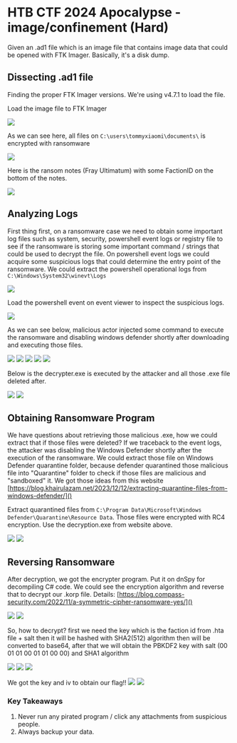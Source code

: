 # HTB CTF 2024 Apocalypse - image/confinement (Hard)

Given an .ad1 file which is an image file that contains image data that could be opened with FTK Imager. Basically, it's a disk dump.

## Dissecting .ad1 file
Finding the proper FTK Imager versions. We're using v4.7.1 to load the file.

Load the image file to FTK Imager

![](../image/confinement/1.png)

As we can see here, all files on `C:\users\tommyxiaomi\documents\` is encrypted with ransomware

![](../image/confinement/2.png)

Here is the ransom notes (Fray Ultimatum) with some FactionID on the bottom of the notes.

![](../image/confinement/3.png)

## Analyzing Logs

First thing first, on a ransomware case we need to obtain some important log files such as system, security, powershell event logs or registry file to see if the ransomware is storing some important command / strings that could be used to decrypt the file. On powershell event logs we could acquire some suspicious logs that could determine the entry point of the ransomware. We could extract the powershell operational logs from `C:\Windows\System32\winevt\Logs`

![](../image/confinement/4.png)

Load the powershell event on event viewer to inspect the suspicious logs.

![](../image/confinement/5.png)

As we can see below, malicious actor injected some command to execute the ransomware and disabling windows defender shortly after downloading and executing those files.

![](../image/confinement/6.png)
![](../image/confinement/7.png)
![](../image/confinement/8.png)
![](../image/confinement/9.png)
![](../image/confinement/10.png)

Below is the decrypter.exe is executed by the attacker and all those .exe file deleted after.

![](../image/confinement/11.png)
![](../image/confinement/18.png)

## Obtaining Ransomware Program

We have questions about retrieving those malicious .exe, how we could extract that if those files were deleted? If we traceback to the event logs, the attacker was disabling the Windows Defender shortly after the execution of the ransomware. We could extract those file on Windows Defender quarantine folder, because defender quarantined those malicious file into "Quarantine" folder to check if those files are malicious and "sandboxed" it. We got those ideas from this website [https://blog.khairulazam.net/2023/12/12/extracting-quarantine-files-from-windows-defender/]()

Extract quarantined files from `C:\Program Data\Microsoft\Windows Defender\Quarantine\Resource Data`. Those files were encrypted with RC4 encryption. Use the decryption.exe from website above.

![](../image/confinement/12.png)
![](../image/confinement/13.png)

## Reversing Ransomware

After decryption, we got the encrypter program. Put it on dnSpy for decompiling C# code. We could see the encryption algorithm and reverse that to decrypt our .korp file.
Details: [https://blog.compass-security.com/2022/11/a-symmetric-cipher-ransomware-yes/]()

![](../image/confinement/15.png)
![](../image/confinement/14.png)

So, how to decrypt? first we need the key which is the faction id from .hta file + salt then it will be hashed with SHA2(512) algorithm then will be converted to base64, after that we will obtain the PBKDF2 key with salt (00 01 01 00 01 01 00 00) and SHA1 algorithm

![](../image/confinement/19.png)
![](../image/confinement/20.png)
![](../image/confinement/16.png)

We got the key and iv to obtain our flag!!
![](../image/confinement/17.png)
![](../image/confinement/flag.png)


### Key Takeaways
1. Never run any pirated program / click any attachments from suspicious people.
2. Always backup your data.
 
